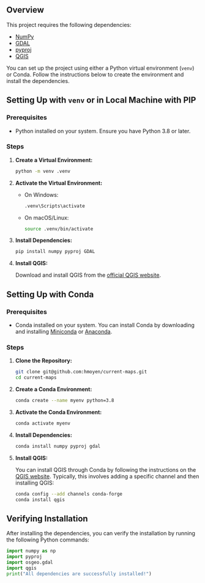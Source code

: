 ## Overview

This project requires the following dependencies:
- [NumPy](https://pypi.org/project/numpy/)
- [GDAL](https://pypi.org/project/GDAL/)
- [pyproj](https://pypi.org/project/pyproj/)
- [QGIS](https://www.qgis.org/pt_BR/site/forusers/download.html)

You can set up the project using either a Python virtual environment (`venv`) or Conda. Follow the instructions below to create the environment and install the dependencies.

## Setting Up with `venv` or in Local Machine with PIP

### Prerequisites

- Python installed on your system. Ensure you have Python 3.8 or later.

### Steps

1. **Create a Virtual Environment:**

    ```bash
    python -m venv .venv
    ```

2. **Activate the Virtual Environment:**

    - On Windows:

      ```bash
      .venv\Scripts\activate
      ```

    - On macOS/Linux:

      ```bash
      source .venv/bin/activate
      ```

3. **Install Dependencies:**

    ```bash
    pip install numpy pyproj GDAL
    ```

4. **Install QGIS:**

    Download and install QGIS from the [official QGIS website](https://www.qgis.org/pt_BR/site/forusers/download.html).

## Setting Up with Conda

### Prerequisites

- Conda installed on your system. You can install Conda by downloading and installing [Miniconda](https://docs.conda.io/en/latest/miniconda.html) or [Anaconda](https://www.anaconda.com/products/distribution).

### Steps

1. **Clone the Repository:**

    ```bash
    git clone git@github.com:hmoyen/current-maps.git
    cd current-maps
    ```

2. **Create a Conda Environment:**

    ```bash
    conda create --name myenv python=3.8
    ```

3. **Activate the Conda Environment:**

    ```bash
    conda activate myenv
    ```

4. **Install Dependencies:**

    ```bash
    conda install numpy pyproj gdal
    ```

5. **Install QGIS:**

    You can install QGIS through Conda by following the instructions on the [QGIS website](https://plugins.qgis.org/planet/tag/conda/). Typically, this involves adding a specific channel and then installing QGIS:

    ```bash
    conda config --add channels conda-forge
    conda install qgis
    ```

## Verifying Installation

After installing the dependencies, you can verify the installation by running the following Python commands:

```python
import numpy as np
import pyproj
import osgeo.gdal
import qgis
print("All dependencies are successfully installed!")
```
